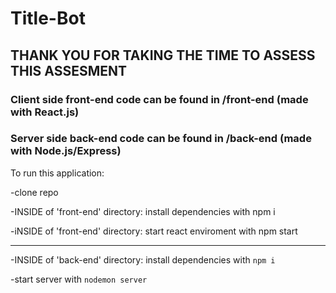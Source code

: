 # Title-Bot

## THANK YOU FOR TAKING THE TIME TO ASSESS THIS ASSESMENT

### Client side front-end code can be found in /front-end (made with React.js)

### Server side back-end code can be found in /back-end (made with Node.js/Express)

To run this application:

-clone repo

-INSIDE of 'front-end' directory: install dependencies with npm i

-iNSIDE of 'front-end' directory: start react enviroment with npm start

---

-INSIDE of 'back-end' directory: install dependencies with `npm i`

-start server with `nodemon server`
